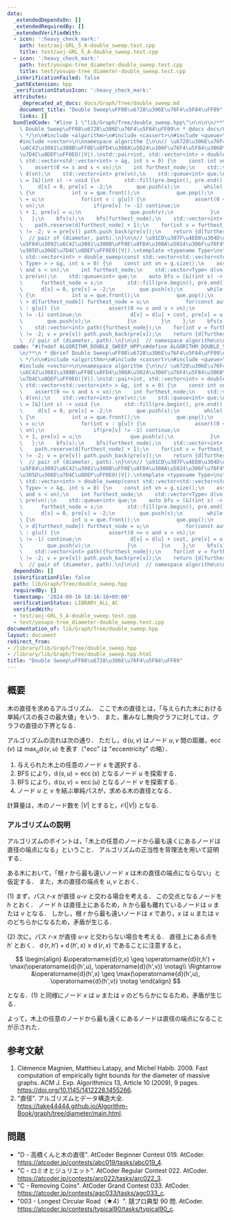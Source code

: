 ```yaml
---
data:
  _extendedDependsOn: []
  _extendedRequiredBy: []
  _extendedVerifiedWith:
  - icon: ':heavy_check_mark:'
    path: test/aoj-GRL_5_A-double_sweep.test.cpp
    title: test/aoj-GRL_5_A-double_sweep.test.cpp
  - icon: ':heavy_check_mark:'
    path: test/yosupo-tree_diameter-double_sweep.test.cpp
    title: test/yosupo-tree_diameter-double_sweep.test.cpp
  _isVerificationFailed: false
  _pathExtension: hpp
  _verificationStatusIcon: ':heavy_check_mark:'
  attributes:
    _deprecated_at_docs: docs/Graph/Tree/double_sweep.md
    document_title: "Double Sweep\uFF08\u6728\u306E\u76F4\u5F84\uFF09"
    links: []
  bundledCode: "#line 1 \"lib/Graph/Tree/double_sweep.hpp\"\n\n\n\n/**\n * @brief\
    \ Double Sweep\uFF08\u6728\u306E\u76F4\u5F84\uFF09\n * @docs docs/Graph/Tree/double_sweep.md\n\
    \ */\n\n#include <algorithm>\n#include <cassert>\n#include <queue>\n#include <utility>\n\
    #include <vector>\n\nnamespace algorithm {\n\n// \u6728\u306E\u76F4\u5F84\u3092\
    \u6C42\u3081\u308B\uFF0E\u8FD4\u308A\u5024\u306F\u76F4\u5F84\u3068\u305D\u306E\
    \u7D4C\u8DEF\uFF0EO(|V|).\nstd::pair<int, std::vector<int> > double_sweep(const\
    \ std::vector<std::vector<int> > &g, int s = 0) {\n    const int vn = g.size();\n\
    \    assert(0 <= s and s < vn);\n    int furthest_node;\n    std::vector<int>\
    \ d(vn);\n    std::vector<int> pre(vn);\n    std::queue<int> que;\n    auto bfs\
    \ = [&](int s) -> void {\n        std::fill(pre.begin(), pre.end(), -1);\n   \
    \     d[s] = 0, pre[s] = -2;\n        que.push(s);\n        while(!que.empty())\
    \ {\n            int u = que.front();\n            que.pop();\n            furthest_node\
    \ = u;\n            for(int v : g[u]) {\n                assert(0 <= v and v <\
    \ vn);\n                if(pre[v] != -1) continue;\n                d[v] = d[u]\
    \ + 1, pre[v] = u;\n                que.push(v);\n            }\n        }\n \
    \   };\n    bfs(s);\n    bfs(furthest_node);\n    std::vector<int> path({furthest_node});\n\
    \    path.reserve(d[furthest_node] + 1);\n    for(int v = furthest_node; pre[v]\
    \ != -2; v = pre[v]) path.push_back(pre[v]);\n    return {d[furthest_node], path};\
    \  // pair of (diameter, path).\n}\n\n// \u91CD\u307F\u4ED8\u304D\u6728\u306E\u76F4\
    \u5F84\u3092\u6C42\u3081\u308B\uFF0E\u8FD4\u308A\u5024\u306F\u76F4\u5F84\u3068\
    \u305D\u306E\u7D4C\u8DEF\uFF0EO(|V|).\ntemplate <typename Type>\nstd::pair<Type,\
    \ std::vector<int> > double_sweep(const std::vector<std::vector<std::pair<int,\
    \ Type> > > &g, int s = 0) {\n    const int vn = g.size();\n    assert(0 <= s\
    \ and s < vn);\n    int furthest_node;\n    std::vector<Type> d(vn);\n    std::vector<int>\
    \ pre(vn);\n    std::queue<int> que;\n    auto bfs = [&](int s) -> void {\n  \
    \      furthest_node = s;\n        std::fill(pre.begin(), pre.end(), -1);\n  \
    \      d[s] = 0, pre[s] = -2;\n        que.push(s);\n        while(!que.empty())\
    \ {\n            int u = que.front();\n            que.pop();\n            if(d[u]\
    \ > d[furthest_node]) furthest_node = u;\n            for(const auto &[v, cost]\
    \ : g[u]) {\n                assert(0 <= v and v < vn);\n                if(pre[v]\
    \ != -1) continue;\n                d[v] = d[u] + cost, pre[v] = u;\n        \
    \        que.push(v);\n            }\n        }\n    };\n    bfs(s);\n    bfs(furthest_node);\n\
    \    std::vector<int> path({furthest_node});\n    for(int v = furthest_node; pre[v]\
    \ != -2; v = pre[v]) path.push_back(pre[v]);\n    return {d[furthest_node], path};\
    \  // pair of (diameter, path).\n}\n\n}  // namespace algorithm\n\n\n"
  code: "#ifndef ALGORITHM_DOUBLE_SWEEP_HPP\n#define ALGORITHM_DOUBLE_SWEEP_HPP 1\n\
    \n/**\n * @brief Double Sweep\uFF08\u6728\u306E\u76F4\u5F84\uFF09\n * @docs docs/Graph/Tree/double_sweep.md\n\
    \ */\n\n#include <algorithm>\n#include <cassert>\n#include <queue>\n#include <utility>\n\
    #include <vector>\n\nnamespace algorithm {\n\n// \u6728\u306E\u76F4\u5F84\u3092\
    \u6C42\u3081\u308B\uFF0E\u8FD4\u308A\u5024\u306F\u76F4\u5F84\u3068\u305D\u306E\
    \u7D4C\u8DEF\uFF0EO(|V|).\nstd::pair<int, std::vector<int> > double_sweep(const\
    \ std::vector<std::vector<int> > &g, int s = 0) {\n    const int vn = g.size();\n\
    \    assert(0 <= s and s < vn);\n    int furthest_node;\n    std::vector<int>\
    \ d(vn);\n    std::vector<int> pre(vn);\n    std::queue<int> que;\n    auto bfs\
    \ = [&](int s) -> void {\n        std::fill(pre.begin(), pre.end(), -1);\n   \
    \     d[s] = 0, pre[s] = -2;\n        que.push(s);\n        while(!que.empty())\
    \ {\n            int u = que.front();\n            que.pop();\n            furthest_node\
    \ = u;\n            for(int v : g[u]) {\n                assert(0 <= v and v <\
    \ vn);\n                if(pre[v] != -1) continue;\n                d[v] = d[u]\
    \ + 1, pre[v] = u;\n                que.push(v);\n            }\n        }\n \
    \   };\n    bfs(s);\n    bfs(furthest_node);\n    std::vector<int> path({furthest_node});\n\
    \    path.reserve(d[furthest_node] + 1);\n    for(int v = furthest_node; pre[v]\
    \ != -2; v = pre[v]) path.push_back(pre[v]);\n    return {d[furthest_node], path};\
    \  // pair of (diameter, path).\n}\n\n// \u91CD\u307F\u4ED8\u304D\u6728\u306E\u76F4\
    \u5F84\u3092\u6C42\u3081\u308B\uFF0E\u8FD4\u308A\u5024\u306F\u76F4\u5F84\u3068\
    \u305D\u306E\u7D4C\u8DEF\uFF0EO(|V|).\ntemplate <typename Type>\nstd::pair<Type,\
    \ std::vector<int> > double_sweep(const std::vector<std::vector<std::pair<int,\
    \ Type> > > &g, int s = 0) {\n    const int vn = g.size();\n    assert(0 <= s\
    \ and s < vn);\n    int furthest_node;\n    std::vector<Type> d(vn);\n    std::vector<int>\
    \ pre(vn);\n    std::queue<int> que;\n    auto bfs = [&](int s) -> void {\n  \
    \      furthest_node = s;\n        std::fill(pre.begin(), pre.end(), -1);\n  \
    \      d[s] = 0, pre[s] = -2;\n        que.push(s);\n        while(!que.empty())\
    \ {\n            int u = que.front();\n            que.pop();\n            if(d[u]\
    \ > d[furthest_node]) furthest_node = u;\n            for(const auto &[v, cost]\
    \ : g[u]) {\n                assert(0 <= v and v < vn);\n                if(pre[v]\
    \ != -1) continue;\n                d[v] = d[u] + cost, pre[v] = u;\n        \
    \        que.push(v);\n            }\n        }\n    };\n    bfs(s);\n    bfs(furthest_node);\n\
    \    std::vector<int> path({furthest_node});\n    for(int v = furthest_node; pre[v]\
    \ != -2; v = pre[v]) path.push_back(pre[v]);\n    return {d[furthest_node], path};\
    \  // pair of (diameter, path).\n}\n\n}  // namespace algorithm\n\n#endif\n"
  dependsOn: []
  isVerificationFile: false
  path: lib/Graph/Tree/double_sweep.hpp
  requiredBy: []
  timestamp: '2024-09-16 18:16:16+09:00'
  verificationStatus: LIBRARY_ALL_AC
  verifiedWith:
  - test/aoj-GRL_5_A-double_sweep.test.cpp
  - test/yosupo-tree_diameter-double_sweep.test.cpp
documentation_of: lib/Graph/Tree/double_sweep.hpp
layout: document
redirect_from:
- /library/lib/Graph/Tree/double_sweep.hpp
- /library/lib/Graph/Tree/double_sweep.hpp.html
title: "Double Sweep\uFF08\u6728\u306E\u76F4\u5F84\uFF09"
---
```

## 概要

木の直径を求めるアルゴリズム．
ここで木の直径とは，「与えられた木における単純パスの長さの最大値」をいう．
また，重みなし無向グラフに対しては，グラフの直径の下界となる．

アルゴリズムの流れは次の通り．
ただし，$\operatorname{d}(u,v)$ はノード $u, v$ 間の距離，$\operatorname{ecc}(v)$ は $\max_u \operatorname{d}(v,u)$ を表す（"ecc" は "eccentricity" の略）．

1. 与えられた木上の任意のノード $s$ を選択する．
1. BFS により，$\operatorname{d}(s,u) = \operatorname{ecc}(s)$ となるノード $u$ を探索する．
1. BFS により，$\operatorname{d}(u,v) = \operatorname{ecc}(u)$ となるノード $v$ を探索する．
1. ノード $u$ と $v$ を結ぶ単純パスが，求める木の直径となる．

計算量は，木のノード数を $\lvert V \rvert$ とすると，$\mathcal{O}(\lvert V \rvert)$ となる.


### アルゴリズムの説明

アルゴリズムのポイントは，「木上の任意のノードから最も遠くにあるノードは直径の端点になる」ということ．
アルゴリズムの正当性を背理法を用いて証明する．

ある木において，「根 $r$ から最も遠いノード $x$ は木の直径の端点にならない」と仮定する．
また，木の直径の端点を $u, v$ とおく．

(1) まず，パス $r$-$x$ が直径 $u$-$v$ と交わる場合を考える．
この交点となるノードを $h$ とおく．
ノード $h$ は直径上にあるため，$h$ から最も離れているノードは $u$ または $v$ となる．
しかし，根 $r$ から最も遠いノードは $x$ であり，$x$ は $u$ または $v$ のどちらかになるため，矛盾が生じる．

(2) 次に，パス $r$-$x$ が直径 $u$-$v$ と交わらない場合を考える．
直径上にある点を $h'$ とおく．
$\operatorname{d}(r,h') + \operatorname{d}(h',x) \geq \operatorname{d}(r,x)$ であることに注意すると，

$$
\begin{align}
&\operatorname{d}(r,x) \geq \operatorname{d}(r,h') + \max(\operatorname{d}(h',u), \operatorname{d}(h',v)) \notag\\
\Rightarrow &\operatorname{d}(h',x) \geq \max(\operatorname{d}(h',u), \operatorname{d}(h',v)) \notag
\end{align}
$$

となる．(1) と同様にノード $x$ は $u$ または $v$ のどちらかになるため，矛盾が生じる．

よって，木上の任意のノードから最も遠くにあるノードは直径の端点になることが示された．


## 参考文献

1. Clémence Magnien, Matthieu Latapy, and Michel Habib. 2009. Fast computation of empirically tight bounds for the diameter of massive graphs. ACM J. Exp. Algorithmics 13, Article 10 (2009), 9 pages. <https://doi.org/10.1145/1412228.1455266>.
1. "直径". アルゴリズムとデータ構造大全. <https://take44444.github.io/Algorithm-Book/graph/tree/diameter/main.html>.


## 問題

- "D - 高橋くんと木の直径". AtCoder Beginner Contest 019. AtCoder. <https://atcoder.jp/contests/abc019/tasks/abc019_4>.
- "C - ロミオとジュリエット". AtCoder Regular Contest 022. AtCoder. <https://atcoder.jp/contests/arc022/tasks/arc022_3>.
- "C - Removing Coins". AtCoder Grand Contest 033. AtCoder. <https://atcoder.jp/contests/agc033/tasks/agc033_c>.
- "003 - Longest Circular Road（★4）". 競プロ典型 90 問. AtCoder. <https://atcoder.jp/contests/typical90/tasks/typical90_c>.
